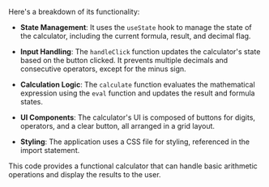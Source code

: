 Here's a breakdown of its functionality:

- **State Management**: It uses the `useState` hook to manage the state of the calculator, including the current formula, result, and decimal flag.
  
- **Input Handling**: The `handleClick` function updates the calculator's state based on the button clicked. It prevents multiple decimals and consecutive operators, except for the minus sign.

- **Calculation Logic**: The `calculate` function evaluates the mathematical expression using the `eval` function and updates the result and formula states.

- **UI Components**: The calculator's UI is composed of buttons for digits, operators, and a clear button, all arranged in a grid layout.

- **Styling**: The application uses a CSS file for styling, referenced in the import statement.

This code provides a functional calculator that can handle basic arithmetic operations and display the results to the user.

